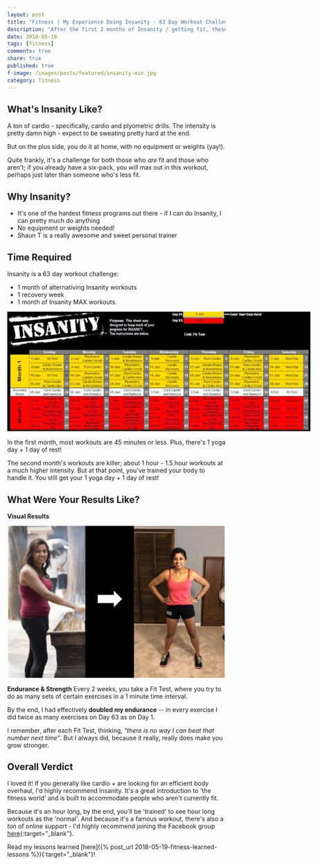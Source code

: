 ```yaml
---
layout: post
title: "Fitness | My Experience Doing Insanity - 63 Day Workout Challenge"
description: "After the first 2 months of Insanity / getting fit, these are my learned lessons."
date: 2018-05-19
tags: [fitness]
comments: true
share: true
published: true
f-image: /images/posts/featured/insanity-min.jpg
category: fitness
---
```


## What's Insanity Like?

A *ton* of cardio - specifically, cardio and plyometric drills. The intensity is pretty damn high - expect to be sweating pretty hard at the end. 

But on the plus side, you do it at home, with no equipment or weights (yay!).

Quite frankly, it's a challenge for both those who *are* fit and those who aren't; if you already have a six-pack, you *will* max out in this workout, perhaps just later than someone who's less fit. 

## Why Insanity?

* It's one of the hardest fitness programs out there - if I can do Insanity, I can pretty much do anything
* No equipment or weights needed!
* Shaun T is a really awesome and sweet personal trainer

## Time Required

Insanity is a 63 day workout challenge:
* 1 month of alternativing Insanity workouts
* 1 recovery week
* 1 month of Insanity MAX workouts. 

<div align="center"><a href="#" class="image main"><img src="/images/*fitness*/insanity-calendar-min.jpg" style="max-width:700px" alt="" /></a></div>

In the first month, most workouts are 45 minutes or less. Plus, there's 1 yoga day + 1 day of rest! 

The second month's workouts are killer; about 1 hour - 1.5 hour workouts at a much higher intensity. But at that point, you've trained your body to handle it. You still get your 1 yoga day + 1 day of rest!

## What Were Your Results Like?

**Visual Results**

<div align="center"><a href="#" class="image main"><img src="/images/*fitness*/insanity-min.png" style="max-width:500px" alt="" /></a></div>

**Endurance & Strength**
Every 2 weeks, you take a Fit Test, where you try to do as many sets of certain exercises in a 1 minute time interval.  

By the end, I had effectively **doubled my endurance** -- in every exercise I did twice as many exercises on Day 63 as on Day 1. 

I remember, after each Fit Test, thinking, *"there is no way I can beat that number next time"*. But I always did, because it really, really does make you grow stronger.

## Overall Verdict

I loved it! If you generally like cardio + are looking for an efficient body overhaul, I'd highly recommend Insanity. It's a great introduction to 'the fitness world' and is built to accommodate people who aren't currently fit. 

Because it's an hour long, by the end, you'll be 'trained' to see hour long workouts as the 'normal'. And because it's a famous workout, there's also a *ton* of online support - I'd highly recommend joining the Facebook group [here](https://www.facebook.com/groups/1732784463648522/){:target="_blank"}.

Read my lessons learned [here]({% post_url 2018-05-19-fitness-learned-lessons %}){:target="_blank"}!
